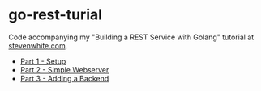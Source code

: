 # go-rest-turial

Code accompanying my "Building a REST Service with Golang" tutorial at [stevenwhite.com](http://stevenwhite.com).

* [Part 1 - Setup](http://stevenwhite.com/building-a-rest-service-with-golang-1)
* [Part 2 - Simple Webserver](http://stevenwhite.com/building-a-rest-service-with-golang-2)
* [Part 3 - Adding a Backend](http://stevenwhite.com/building-a-rest-service-with-golang-3)
